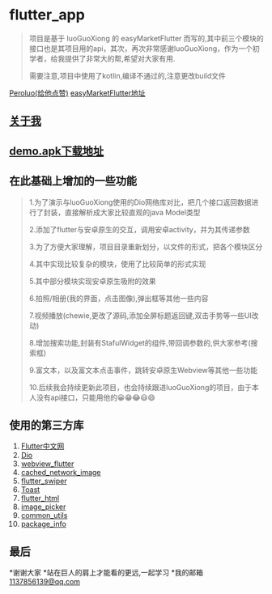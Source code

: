 # flutter_app

>项目是基于 luoGuoXiong 的 easyMarketFlutter 而写的,其中前三个模块的接口也是其项目用的api，其次，再次非常感谢luoGuoXiong，作为一个初学者，给我提供了非常大的帮,希望对大家有用.
>
>需要注意,项目中使用了kotlin,编译不通过的,注意更改build文件
>
[Peroluo(给他点赞)](https://github.com/Peroluo) 
[easyMarketFlutter地址](https://github.com/Peroluo/easyMarketFlutter) 
>
>
## [关于我](https://github.com/softfatgay)

## [demo.apk下载地址](https://www.pgyer.com/QjBP)


## 在此基础上增加的一些功能

>1.为了演示与luoGuoXiong使用的Dio网络库对比，把几个接口返回数据进行了封装，直接解析成大家比较直观的java Model类型
>
>2.添加了flutter与安卓原生的交互，调用安卓activity，并为其传递参数
>
>3.为了方便大家理解，项目目录重新划分，以文件的形式，把各个模块区分
>
>4.其中实现比较复杂的模块，使用了比较简单的形式实现
>
>5.其中部分模块实现安卓原生吸附的效果
>
>6.拍照/相册(我的界面，点击图像),弹出框等其他一些内容
>
>7.视频播放(chewie,更改了源码,添加全屏标题返回键,双击手势等一些UI改动)
>
>8.增加搜索功能,封装有StafulWidget的组件,带回调参数的,供大家参考(搜索框)
>
>9.富文本，以及富文本点击事件，跳转安卓原生Webview等其他一些功能
>
>10.后续我会持续更新此项目，也会持续跟进luoGuoXiong的项目，由于本人没有api接口，只能用他的😀😁😂😃😄

## 使用的第三方库
1. [Flutter中文网](https://flutterchina.club/) 
2. [Dio](https://pub.flutter-io.cn/packages/dio)
3. [webview_flutter](https://pub.flutter-io.cn/packages/webview_flutter)
4. [cached_network_image](https://pub.flutter-io.cn/packages/cached_network_image)
5. [flutter_swiper](https://pub.flutter-io.cn/packages/flutter_swiper) 
6. [Toast](https://pub.flutter-io.cn/packages/toast)
7. [flutter_html](https://pub.flutter-io.cn/packages/flutter_html)
8. [image_picker](https://pub.flutter-io.cn/packages/image_picker)
9. [common_utils](https://pub.flutter-io.cn/packages/common_utils)
10. [package_info](https://pub.flutter-io.cn/packages/package_info)
>
>



## 最后
*谢谢大家
*站在巨人的肩上才能看的更远,一起学习
*我的邮箱 1137856139@qq.com
